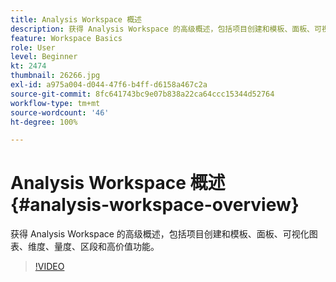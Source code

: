 ```yaml
---
title: Analysis Workspace 概述
description: 获得 Analysis Workspace 的高级概述，包括项目创建和模板、面板、可视化图表、维度、量度、区段和高价值功能。
feature: Workspace Basics
role: User
level: Beginner
kt: 2474
thumbnail: 26266.jpg
exl-id: a975a004-d044-47f6-b4ff-d6158a467c2a
source-git-commit: 8fc641743bc9e07b838a22ca64ccc15344d52764
workflow-type: tm+mt
source-wordcount: '46'
ht-degree: 100%

---
```


# Analysis Workspace 概述 {#analysis-workspace-overview}

获得 Analysis Workspace 的高级概述，包括项目创建和模板、面板、可视化图表、维度、量度、区段和高价值功能。

>[!VIDEO](https://video.tv.adobe.com/v/26266/?quality=12&learn=on)
